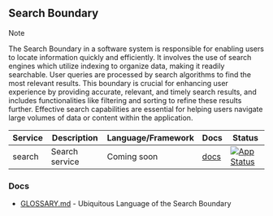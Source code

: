 ## Search Boundary

> [!NOTE]
> The Search Boundary in a software system is responsible for enabling users to locate information quickly 
> and efficiently. It involves the use of search engines which utilize indexing to organize data, 
> making it readily searchable. User queries are processed by search algorithms to find the most relevant results. 
> This boundary is crucial for enhancing user experience by providing accurate, relevant, and timely search results, 
> and includes functionalities like filtering and sorting to refine these results further. Effective search capabilities 
> are essential for helping users navigate large volumes of data or content within the application.

| Service       | Description       | Language/Framework | Docs                                                  | Status                                                                                                                                                |
|---------------|-------------------|--------------------|-------------------------------------------------------|-------------------------------------------------------------------------------------------------------------------------------------------------------|
| search        | Search service    | Coming soon        | [docs](./internal/boundaries/search/search/README.md) | [![App Status](https://argo.shortlink.best/api/badge?name=shortlink-search&revision=true)](https://argo.shortlink.best/applications/shortlink-search) |                                                                  

### Docs

- [GLOSSARY.md](./GLOSSARY.md) - Ubiquitous Language of the Search Boundary
